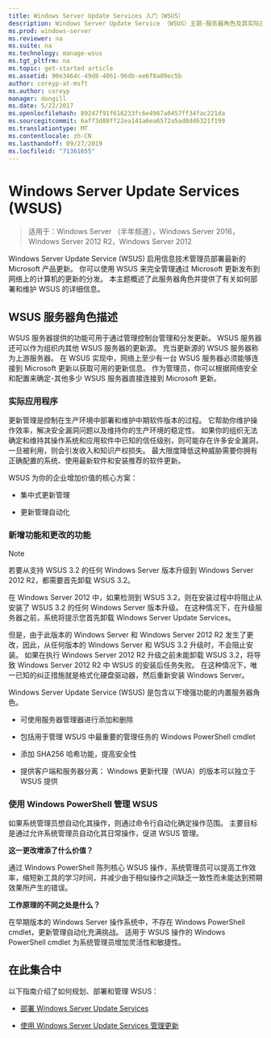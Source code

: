 ```yaml
---
title: Windows Server Update Services 入门（WSUS）
description: Windows Server Update Service （WSUS）主题-服务器角色及其实际应用程序的概述
ms.prod: windows-server
ms.reviewer: na
ms.suite: na
ms.technology: manage-wsus
ms.tgt_pltfrm: na
ms.topic: get-started article
ms.assetid: 90e3464c-49d8-4861-96db-ee6f8a09ec5b
author: coreyp-at-msft
ms.author: coreyp
manager: dongill
ms.date: 5/22/2017
ms.openlocfilehash: 89247f91f616233fc6e4967a0457ff34fac221da
ms.sourcegitcommit: 6aff3d88ff22ea141a6ea6572a5ad8dd6321f199
ms.translationtype: MT
ms.contentlocale: zh-CN
ms.lasthandoff: 09/27/2019
ms.locfileid: "71361655"
---
```

# <a name="windows-server-update-services-wsus"></a>Windows Server Update Services (WSUS)

>适用于：Windows Server （半年频道），Windows Server 2016，Windows Server 2012 R2，Windows Server 2012

Windows Server Update Service (WSUS) 启用信息技术管理员部署最新的 Microsoft 产品更新。 你可以使用 WSUS 来完全管理通过 Microsoft 更新发布到网络上的计算机的更新的分发。 本主题概述了此服务器角色并提供了有关如何部署和维护 WSUS 的详细信息。

## <a name="wsus-server-role-description"></a>WSUS 服务器角色描述
WSUS 服务器提供的功能可用于通过管理控制台管理和分发更新。 WSUS 服务器还可以作为组织内其他 WSUS 服务器的更新源。 充当更新源的 WSUS 服务器称为上游服务器。 在 WSUS 实现中，网络上至少有一台 WSUS 服务器必须能够连接到 Microsoft 更新以获取可用的更新信息。 作为管理员，你可以根据网络安全和配置来确定-其他多少 WSUS 服务器直接连接到 Microsoft 更新。

### <a name="practical-applications"></a>实际应用程序
更新管理是控制在生产环境中部署和维护中期软件版本的过程。 它帮助你维护操作效率，解决安全漏洞问题以及维持你的生产环境的稳定性。 如果你的组织无法确定和维持其操作系统和应用软件中已知的信任级别，则可能存在许多安全漏洞，一旦被利用，则会引发收入和知识产权损失。 最大限度降低这种威胁需要你拥有正确配置的系统、使用最新软件和安装推荐的软件更新。

WSUS 为你的企业增加价值的核心方案：

-   集中式更新管理

-   更新管理自动化

### <a name="new-and-changed-functionality"></a>新增功能和更改的功能

> [!NOTE]
> 若要从支持 WSUS 3.2 的任何 Windows Server 版本升级到 Windows Server 2012 R2，都需要首先卸载 WSUS 3.2。
> 
> 在 Windows Server 2012 中，如果检测到 WSUS 3.2，则在安装过程中将阻止从安装了 WSUS 3.2 的任何 Windows Server 版本升级。 在这种情况下，在升级服务器之前，系统将提示您首先卸载 Windows Server Update Services。
> 
> 但是，由于此版本的 Windows Server 和 Windows Server 2012 R2 发生了更改，因此，从任何版本的 Windows Server 和 WSUS 3.2 升级时，不会阻止安装。 如果在执行 Windows Server 2012 R2 升级之前未能卸载 WSUS 3.2，将导致 Windows Server 2012 R2 中 WSUS 的安装后任务失败。 在这种情况下，唯一已知的纠正措施就是格式化硬盘驱动器，然后重新安装 Windows Server。

Windows Server Update Service (WSUS) 是包含以下增强功能的内置服务器角色。

-   可使用服务器管理器进行添加和删除

-   包括用于管理 WSUS 中最重要的管理任务的 Windows PowerShell cmdlet

-   添加 SHA256 哈希功能，提高安全性

-   提供客户端和服务器分离： Windows 更新代理（WUA）的版本可以独立于 WSUS 提供

### <a name="using-windows-powershell-to-manage-wsus"></a>使用 Windows PowerShell 管理 WSUS
如果系统管理员想自动化其操作，则通过命令行自动化确定操作范围。 主要目标是通过允许系统管理员自动化其日常操作，促进 WSUS 管理。

**这一更改增添了什么价值？**

通过 Windows PowerShell 陈列核心 WSUS 操作，系统管理员可以提高工作效率，缩短新工具的学习时间，并减少由于相似操作之间缺乏一致性而未能达到预期效果所产生的错误。

**工作原理的不同之处是什么？**

在早期版本的 Windows Server 操作系统中，不存在 Windows PowerShell cmdlet，更新管理自动化充满挑战。 适用于 WSUS 操作的 Windows PowerShell cmdlet 为系统管理员增加灵活性和敏捷性。

## <a name="in-this-collection"></a>在此集合中
以下指南介绍了如何规划、部署和管理 WSUS：

-   [部署 Windows Server Update Services](../deploy/deploy-windows-server-update-services.md)

-   [使用 Windows Server Update Services 管理更新](../manage/update-management-with-windows-server-update-services.md)


